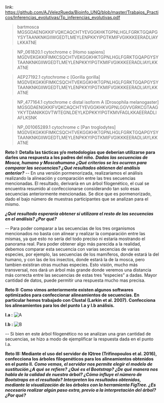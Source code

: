 link: https://github.com/AJVelezRueda/Bioinfo_UNQ/blob/master/Trabajos_Practicos/Inferencias_evolutivas/Tp_inferencias_evolutivas.pdf


>bartmosca 
MGSGDAENGKKIFVQKCAQCHTYEVGGKHKTGPNLHGLFGRKTGQAPGYSYTAANKNKGIIWGEDTLMEYLENPKKYIPGTKMIFVGIKKKEERADLIAYLKKATNE

>NP_061820.1 cytochrome c [Homo sapiens]
MGDVEKGKKIFIMKCSQCHTVEKGGKHKTGPNLHGLFGRKTGQAPGYSYTAANKNKGIIWGEDTLMEYLENPKKYIPGTKMIFVGIKKKEERADLIAYLKKATNE

>AEP27192.1 cytochrome c [Gorilla gorilla] MGDVEKGKKIFIMKCSQCHTVEKGGKHKTGPNLHGLFGRKTGQAPGYSYTAANKNKGIIWGEDTLMEYLENPKKYIPGTKMIFVGIKKKEERADLIAYLKKATNE

>NP_477164.1 cytochrome c distal isoform A [Drosophila melanogaster]  MGSGDAENGKKIFVQKCAQCHTYEVGGKHKVGPNLGGVVGRKCGTAAGYKYTDANIKKGVTWTEGNLDEYLKDPKKYIPGTKMVFAGLKKAEERADLIAFLKSNK

>NP_001065289.1 cytochrome c [Pan troglodytes] MGDVEKGKKIFIMKCSQCHTVEKGGKHKTGPNLHGLFGRKTGQAPGYSYTAANKNKGIIWGEDTLMEYLENPKKYIPGTKMIFVGIKKKEERADLIAYLKKATNE


**Reto I: Detalla las tácticas y/o metodologías que deberían utilizarse para darles una respuesta a los padres del niño.** 
***Dadas las secuencias de Mosca, humano y Moscahumano ¿Qué criterios se les ocurren para comparar las secuencias? ¿Qué resultados obtienen del análisis anterior?***
-- En una versión pormenorizada, realizariamos el análisis realizando la alineación y comparación entre las tres secuencias mencionadas. El resultado, derivaría en un árbol filogenético, el cual se encuentra resumido al confeccionarse considerando tan solo esas secuencias anteriormente mencionadas. Se dice que es pormenorizado, dado el bajo número de muestras participantes que se analizan para el mismo.


***¿Qué resultado esperaría obtener si utilizara el resto de las secuencias en el análisis? ¿Por qué?***

-- Para poder comparar a las secuencias de los tres organismos mencionados no basta con alinear y realizar la comparación entre las mismas, ya que esto no sería del todo preciso ni estaría mostrando el  panorama real. Para poder obtener algo más parecida a la realidad, debemos comparar esta secuencia con varias secencias de varias especies, por ejemplo, las secuencias de los mamíferos, donde estará la del humano, y con las de los insectos, donde estará la de la mosca, pero tambien existiran otras muchas especies. Esto visión, mucho más transversal, nos dará un árbol más grande  donde veremos una distancia más correcta entre las secuencias de estas tres “especies” a dadas. Mayor cantidad de datos, puede permitir una respuesta mucho mas precisa.



**Reto II: Como vimos anteriormente existen algunos softwares optimizados para confeccionar alineamientos de secuencias. En particular hemos trabajado con Clustal (Larkin et al. 2007). Confecciona los alineamientos para los del punto I.a y I.b análisis.**

**I.a :**
![A](https://github.com/pache0015/Bioinformatica-UNQ/blob/master/TP%20-%206/img/a.jpg)

**I.b :**
![B](https://github.com/pache0015/Bioinformatica-UNQ/blob/master/TP%20-%206/img/b.png)

-- Si bien en este árbol filogenético no se analizan una gran cantidad de secuencias, se hizo a modo de ejemplificar la respuesta dada en el punto I.a. 

**Reto III: Mediante el uso del servidor de IQtree (Trifinopoulos et al. 2016), confecciona los árboles filogenéticos para los alineamientos obtenidos en el punto II.**
***Como vemos, el servidor nos permite elegir el modelo de sustitución ¿A qué se refiere?***
***¿Qué es el Bootstrap? ¿De qué manera nos habla de la calidad de nuestro árbol? ¿Cómo influye el número de Bootstraps en el resultado?***
***Interpreten los resultados obtenidos, mediante la visualización de los árboles con la herramienta FigTree. ¿Es necesario realizar algún paso extra, previo a la interpretación del árbol? ¿Por qué?***
